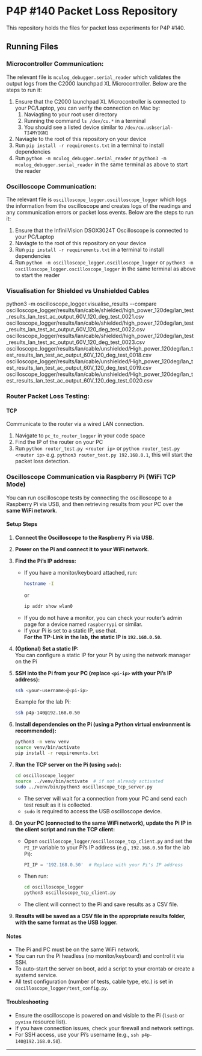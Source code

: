 # P4P #140 Packet Loss Repository
This repository holds the files for packet loss experiments for P4P #140.

## Running Files
### Microcontroller Communication:
The relevant file is `mculog_debugger.serial_reader` which validates the output logs from the C2000 launchpad XL Microcontroller. Below are the steps to run it:

1. Ensure that the C2000 launchpad XL Microcontroller is connected to your PC/Laptop, you can verify the connection on Mac by:
   1. Naviagting to your root user directory
   2. Running the command ```ls /dev/cu.*``` in a terminal
   3. You should see a listed device similar to ```/dev/cu.usbserial-TI4MYIGN1```
2. Naviagte to the root of this repository on your device
3. Run ```pip install -r requirements.txt``` in a terminal to install dependencies
4. Run ```python -m mculog_debugger.serial_reader``` or ```python3 -m mculog_debugger.serial_reader``` in the same terminal as above to start the reader

### Oscilloscope Communication:
The relevant file is `oscilloscope_logger.oscilloscope_logger` which logs the information from the oscilloscope and creates logs of the readings and any communication errors or packet loss events. Below are the steps to run it:

1. Ensure that the InfiniiVision DSOX3024T Oscilloscope is connected to your PC/Laptop
2. Naviagte to the root of this repository on your device
3. Run ```pip install -r requirements.txt``` in a terminal to install dependencies
4. Run ```python -m oscilloscope_logger.oscilloscope_logger``` or ```python3 -m oscilloscope_logger.oscilloscope_logger``` in the same terminal as above to start the reader


### Visualisation for Shielded vs Unshielded Cables
python3 -m oscilloscope_logger.visualise_results --compare oscilloscope_logger/results/lan/cable/shielded/high_power_120deg/lan_test_results_lan_test_ac_output_60V_120_deg_test_0021.csv oscilloscope_logger/results/lan/cable/shielded/high_power_120deg/lan_test_results_lan_test_ac_output_60V_120_deg_test_0022.csv oscilloscope_logger/results/lan/cable/shielded/high_power_120deg/lan_test_results_lan_test_ac_output_60V_120_deg_test_0023.csv oscilloscope_logger/results/lan/cable/unshielded/High_power_120deg/lan_test_results_lan_test_ac_output_60V_120_deg_test_0018.csv oscilloscope_logger/results/lan/cable/unshielded/High_power_120deg/lan_test_results_lan_test_ac_output_60V_120_deg_test_0019.csv oscilloscope_logger/results/lan/cable/unshielded/High_power_120deg/lan_test_results_lan_test_ac_output_60V_120_deg_test_0020.csv

### Router Packet Loss Testing:
#### TCP
Communicate to the router via a wired LAN connection. 

1. Navigate to `pc_to_router_logger` in your code space
2. Find the IP of the router on your PC
3. Run ```python router_test.py <router ip>``` or ```python router_test.py <router ip>``` e.g. ```python3 router_test.py 192.168.0.1```, this will start the packet loss detection.

### Oscilloscope Communication via Raspberry Pi (WiFi TCP Mode)

You can run oscilloscope tests by connecting the oscilloscope to a Raspberry Pi via USB, and then retrieving results from your PC over the **same WiFi network**.

#### **Setup Steps**

1. **Connect the Oscilloscope to the Raspberry Pi via USB.**

2. **Power on the Pi and connect it to your WiFi network.**

3. **Find the Pi’s IP address:**
    - If you have a monitor/keyboard attached, run:
      ```sh
      hostname -I
      ```
      or
      ```sh
      ip addr show wlan0
      ```
    - If you do not have a monitor, you can check your router’s admin page for a device named `raspberrypi` or similar.
    - If your Pi is set to a static IP, use that.  
      **For the TP-Link in the lab, the static IP is `192.168.0.50`.**

4. **(Optional) Set a static IP:**  
   You can configure a static IP for your Pi by using the network manager on the Pi

5. **SSH into the Pi from your PC (replace `<pi-ip>` with your Pi’s IP address):**
    ```sh
    ssh <your-username>@<pi-ip>
    ```
    Example for the lab Pi:
    ```sh
    ssh p4p-140@192.168.0.50
    ```

6. **Install dependencies on the Pi (using a Python virtual environment is recommended):**
    ```sh
    python3 -m venv venv
    source venv/bin/activate
    pip install -r requirements.txt
    ```

7. **Run the TCP server on the Pi (using `sudo`):**
    ```sh
    cd oscilloscope_logger
    source ../venv/bin/activate  # if not already activated
    sudo ../venv/bin/python3 oscilloscope_tcp_server.py
    ```
    - The server will wait for a connection from your PC and send each test result as it is collected.
    - `sudo` is required to access the USB oscilloscope device.

8. **On your PC (connected to the same WiFi network), update the Pi IP in the client script and run the TCP client:**
    - Open `oscilloscope_logger/oscilloscope_tcp_client.py` and set the `PI_IP` variable to your Pi’s IP address (e.g., `192.168.0.50` for the lab Pi):
      ```python
      PI_IP = '192.168.0.50'  # Replace with your Pi's IP address
      ```
    - Then run:
      ```sh
      cd oscilloscope_logger
      python3 oscilloscope_tcp_client.py
      ```
    - The client will connect to the Pi and save results as a CSV file.


9. **Results will be saved as a CSV file in the appropriate results folder, with the same format as the USB logger.**

#### **Notes**
- The Pi and PC must be on the same WiFi network.
- You can run the Pi headless (no monitor/keyboard) and control it via SSH.
- To auto-start the server on boot, add a script to your crontab or create a systemd service.
- All test configuration (number of tests, cable type, etc.) is set in `oscilloscope_logger/test_config.py`.

#### **Troubleshooting**
- Ensure the oscilloscope is powered on and visible to the Pi (`lsusb` or `pyvisa` resource list).
- If you have connection issues, check your firewall and network settings.
- For SSH access, use your Pi’s username (e.g., `ssh p4p-140@192.168.0.50`).

---

